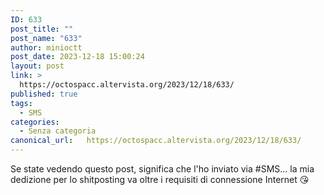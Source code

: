 ```yaml
---
ID: 633
post_title: ""
post_name: "633"
author: minioctt
post_date: 2023-12-18 15:00:24
layout: post
link: >
  https://octospacc.altervista.org/2023/12/18/633/
published: true
tags:
  - SMS
categories:
  - Senza categoria
canonical_url:   https://octospacc.altervista.org/2023/12/18/633/
---
```

Se state vedendo questo post, significa che l'ho inviato via #SMS... la mia dedizione per lo shitposting va oltre i requisiti di connessione Internet 😘